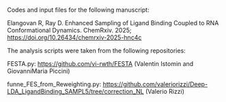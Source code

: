 Codes and input files for the following manuscript:

Elangovan R, Ray D. Enhanced Sampling of Ligand Binding Coupled to RNA Conformational Dynamics. ChemRxiv. 2025; https://doi.org/10.26434/chemrxiv-2025-hnc4c  

The analysis scripts were taken from the following repositories:

FESTA.py: https://github.com/vi-rwth/FESTA (Valentin Istomin and GiovanniMaria Piccini)

funne_FES_from_Reweighting.py: https://github.com/valeriorizzi/Deep-LDA_LigandBinding_SAMPL5/tree/correction_NL (Valerio Rizzi)
